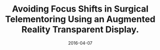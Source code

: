 ---
title: "Avoiding Focus Shifts in Surgical Telementoring Using an Augmented Reality Transparent Display."

collection: publications

permalink: /publication/2016-04-07-mmvr

excerpt: "Conventional surgical telementoring systems require the trainee to shift focus away from the operating field to a nearby monitor to receive mentor guidance. This paper presents the next generation of telementoring systems. Our system, STAR (System for Telementoring with Augmented Reality) avoids focus shifts by placing mentor annotations directly into the trainee’s field of view using augmented reality transparent display technology. This prototype was tested with pre-medical and medical students. Experiments were conducted where participants were asked to identify precise operating field locations communicated to them using either STAR or a conventional telementoring system. STAR was shown to improve accuracy and to reduce focus shifts. The initial STAR prototype only provides an approximate transparent display effect, without visual continuity between the display and the surrounding area. The current version of our transparent display provides visual continuity by showing the geometry and color of the operating field from the trainee’s viewpoint."

date: 2016-04-07

venue: 'NextMed/MMVR22'

doiurl:

paperurl: '/files/Andersen-MMVR-2016.pdf'

videourl:

citation: "Andersen D, Popescu V, Cabrera ME, Shanghavi A, Gómez G, Marley S, Mullis B, Wachs JP. Avoiding Focus Shifts in Surgical Telementoring Using an Augmented Reality Transparent Display. In MMVR 2016 Apr 19 (Vol. 22, pp. 9-14)."
---